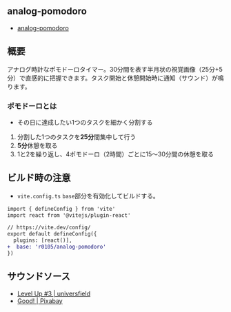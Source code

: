 ## analog-pomodoro
- [analog-pomodoro](https://k2webservice.xsrv.jp/r0105/analog-pomodoro/)

## 概要
アナログ時計なポモドーロタイマー。30分間を表す半月状の視覚画像（25分+5分）で直感的に把握できます。タスク開始と休憩開始時に通知（サウンド）が鳴ります。

### ポモドーロとは
- その日に達成したい1つのタスクを細かく分割する
1. 分割した1つのタスクを**25分**間集中して行う
2. **5分**休憩を取る
3. 1と2を繰り返し、4ポモドーロ（2時間）ごとに15〜30分間の休憩を取る

## ビルド時の注意
- `vite.config.ts`
`base`部分を有効化してビルドする。

```diff
import { defineConfig } from 'vite'
import react from '@vitejs/plugin-react'

// https://vite.dev/config/
export default defineConfig({
  plugins: [react()],
+  base: 'r0105/analog-pomodoro'
})
```

## サウンドソース
- [Level Up #3 | universfield](https://pixabay.com/ja/users/universfield-28281460/)
- [Good! | Pixabay](https://pixabay.com/ja/users/pixabay-1/)
